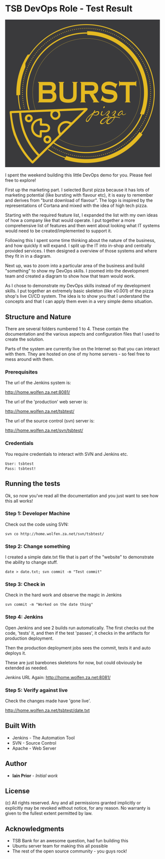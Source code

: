# TSB DevOps Role - Test Result

![Logo](https://github.com/wolfen351/tsbtest/raw/master/1.%20Documentation/Company%20name%20and%20logo/Burst%20Pizza.png)

I spent the weekend building this little DevOps demo for you. Please feel free to explore!

First up the marketing part. I selected Burst pizza because it has lots of marketing potential (like bursting with flavour etc), it is easy to remember and derives from "burst download of flavour". The logo is inspired by the representations of Cortana and mixed with the idea of high tech pizza. 

Starting with the required feature list, I expanded the list with my own ideas of how a company like that would operate. I put together a more comprehensive list of features and then went about looking what IT systems would need to be created/implemented to support it. 

Following this I spent some time thinking about the nature of the business, and how quickly it will expand. I split up the IT into in-shop and centrally provided services. I then designed a overview of those systems and where they fit in in a diagram. 

Next up, was to zoom into a particular area of the business and build "something" to show my DevOps skills. I zoomed into the development team and created a diagram to show how that team would work. 

As I chose to demonstrate my DevOps skills instead of my development skills. I put together an extremely basic skeleton (like v0.001) of the pizza shop's live CI/CD system. The idea is to show you that I understand the concepts and that I can apply them even in a very simple demo situation. 


## Structure and Nature

There are several folders numbered 1 to 4. These contain the documentation and the various aspects and configuration files that I used to create the solution. 

Parts of the system are currently live on the Internet so that you can interact with them. They are hosted on one of my home servers - so feel free to mess around with them. 

### Prerequisites

The url of the Jenkins system is:

http://home.wolfen.za.net:8081/

The url of the 'production' web server is:

http://home.wolfen.za.net/tsbtest/

The url of the source control (svn) server is:

http://home.wolfen.za.net/svn/tsbtest/

### Credentials
You require credentials to interact with SVN and Jenkins etc.
```
User: tsbtest
Pass: tsbtest!
```


## Running the tests

Ok, so now you've read all the documentation and you just want to see how this all works! 

### Step 1: Developer Machine

Check out the code using SVN:

```
svn co http://home.wolfen.za.net/svn/tsbtest/
```

### Step 2: Change something

I created a simple date.txt file that is part of the "website" to demonstrate the ability to change stuff. 

```
date > date.txt; svn commit -m "Test commit"
```

### Step 3: Check in 

Check in the hard work and observe the magic in Jenkins
```
svn commit -m "Worked on the date thing"
```

### Step 4: Jenkins

Open Jenkins and see 2 builds run automatically. The first checks out the code, 'tests' it, and then if the test 'passes', it checks in the artifacts for production deployment.

Then the production deployment jobs sees the commit, tests it and auto deploys it. 

These are just barebones skeletons for now, but could obviously be extended as needed.

Jenkins URL Again: http://home.wolfen.za.net:8081/

### Step 5: Verify against live

Check the changes made have 'gone live'. 

http://home.wolfen.za.net/tsbtest/date.txt

## Built With

* Jenkins - The Automation Tool
* SVN - Source Control
* Apache - Web Server

## Author

* **Iain Prior** - *Initial work* 

## License

(c) All rights reserved. Any and all permissions granted implicitly or explicitly may be revoked without notice, for any reason. No warranty is given to the fullest extent permitted by law.

## Acknowledgments

* TSB Bank for an awesome question, had fun building this
* Ubuntu server team for making this all possible
* The rest of the open source community - you guys rock!


